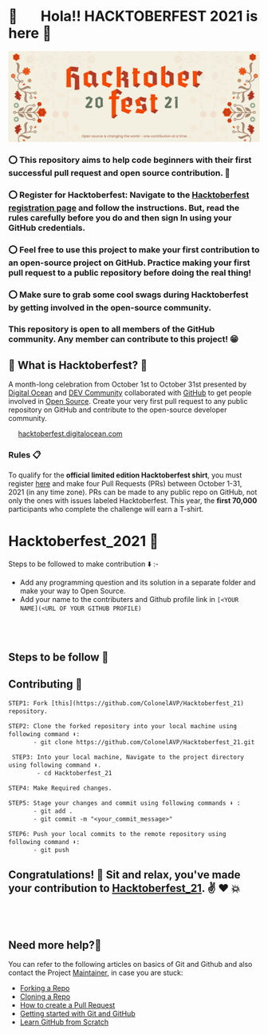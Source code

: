 # 📌 &nbsp;&nbsp;&nbsp;&nbsp;&nbsp; Hola!! HACKTOBERFEST 2021 is here 🥳

<p align="center"><img src="https://github.com/ColonelAVP/Hacktoberfest_21/blob/master/hackto21.jpg" alt="Web Developement Image" width=850px />
 
### ⭕ This repository aims to help code beginners with their first successful pull request and open source contribution. :partying_face:
 
### ⭕ Register for Hacktoberfest: Navigate to the [Hacktoberfest registration page](https://hacktoberfest.digitalocean.com/) and follow the instructions. But, read the rules carefully before you do and then sign In using your GitHub credentials.
 
###  ⭕ Feel free to use this project to make your first contribution to an open-source project on GitHub. Practice making your first pull request to a public repository before doing the real thing!

###  ⭕ Make sure to grab some cool swags during Hacktoberfest by getting involved in the open-source community.

### This repository is open to all members of the GitHub community. Any member can contribute to this project! :grin:


## 🔖 What is Hacktoberfest? :thinking:
A month-long celebration from October 1st to October 31st presented by [Digital Ocean](https://hacktoberfest.digitalocean.com/) and [DEV Community](https://dev.to/) collaborated with [GitHub](https://github.com/blog/2433-celebrate-open-source-this-october-with-hacktoberfest) to get people involved in [Open Source](https://github.com/open-source). Create your very first pull request to any public repository on GitHub and contribute to the open-source developer community.

&nbsp;&nbsp;&nbsp;&nbsp;&nbsp;[hacktoberfest.digitalocean.com](https://hacktoberfest.digitalocean.com/)

### Rules 📋
To qualify for the __official limited edition Hacktoberfest shirt__, you must register [here](https://hacktoberfest.digitalocean.com/) and make four Pull Requests (PRs) between October 1-31, 2021 (in any time zone). PRs can be made to any public repo on GitHub, not only the ones with issues labeled Hacktoberfest. This year, the __first 70,000__ participants who complete the challenge will earn a T-shirt.

 
# **Hacktoberfest_2021** 🌈
Steps to be followed to make contribution ⬇️ :-
- Add any programming question and its solution in a separate folder and make your way to Open Source.
- Add your name to the contributers and Github profile link in ```[<YOUR NAME](<URL OF YOUR GITHUB PROFILE)```
 
<br><br>
  
## Steps to be follow :scroll:

## Contributing :handshake:

```
STEP1: Fork [this](https://github.com/ColonelAVP/Hacktoberfest_21) repository.
```

```
STEP2: Clone the forked repository into your local machine using following command ⬇️:
       - git clone https://github.com/ColonelAVP/Hacktoberfest_21.git
```

```
 STEP3: Into your local machine, Navigate to the project directory using following command ⬇️. 
        - cd Hacktoberfest_21
```
 
```
STEP4: Make Required changes.
```
 

```
STEP5: Stage your changes and commit using following commands ⬇️ :
       - git add .
       - git commit -m "<your_commit_message>"
``` 
 
``` 
STEP6: Push your local commits to the remote repository using following command ⬇️:
       - git push 
```
 
## **Congratulations!** :tada: Sit and relax, you've made your contribution to [Hacktoberfest_21](https://github.com/ColonelAVP/Hacktoberfest_21). :v: :heart: 💥

<br><br>
  
  
## Need more help?🤔  
You can refer to the following articles on basics of Git and Github and also contact the Project [Maintainer](https://github.com/ColonelAVP), in case you are stuck:  
- [Forking a Repo](https://help.github.com/en/github/getting-started-with-github/fork-a-repo)  
- [Cloning a Repo](https://help.github.com/en/desktop/contributing-to-projects/creating-an-issue-or-pull-request)  
- [How to create a Pull Request](https://opensource.com/article/19/7/create-pull-request-github)  
- [Getting started with Git and GitHub](https://towardsdatascience.com/getting-started-with-git-and-github-6fcd0f2d4ac6)  
- [Learn GitHub from Scratch](https://www.youtube.com/watch?v=BCQHnlnPusY&list=PLozRqGzj97d02YjR5JVqDwN2K0cAiT7VK)  
  
